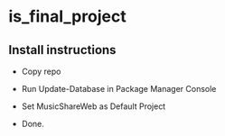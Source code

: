 # is_final_project


## Install instructions

- Copy repo

- Run Update-Database in Package Manager Console

- Set MusicShareWeb as Default Project

- Done.
